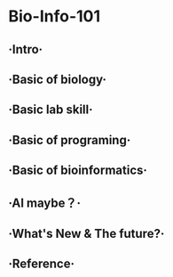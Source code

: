 # Bio-Info-101
## ·Intro·
## ·Basic of biology·
## ·Basic lab skill·
## ·Basic of programing·
## ·Basic of bioinformatics·
## ·AI maybe？·
## ·What's New & The future?·
## ·Reference·
